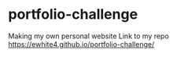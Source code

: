 # portfolio-challenge
Making my own personal website
Link to my repo
https://ewhite4.github.io/portfolio-challenge/
